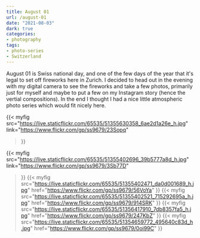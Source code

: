 ```yaml
---
title: August 01
url: /august-01
date: "2021-08-03"
dark: true
categories:
- photography
tags:
- photo-series
- Switzerland
---
```


August 01 is Swiss national day, and one of the few days of the year that it's
legal to set off fireworks here in Zurich. I decided to head out in the evening
with my digital camera to see the fireworks and take a few photos, primarily
just for myself and maybe to put a few on my Instagram story (hence the vertial
compositions). In the end I thought I had a nice little atmospheric photo series
which would fit nicely here.

{{<
	myfig src="https://live.staticflickr.com/65535/51355630358_6ae2d1a26e_h.jpg"
		link="https://www.flickr.com/gp/ss9679/23Sopq"
>}}

<!--more-->

{{<
	myfig src="https://live.staticflickr.com/65535/51355402696_39b5777a8d_h.jpg" 
		link="https://www.flickr.com/gp/ss9679/3Sb77D" 
>}}
{{<
	myfig src="https://live.staticflickr.com/65535/51355402471_da0d001689_h.jpg"
		href="https://www.flickr.com/gp/ss9679/56VoYa" 
>}}
{{<
	myfig src="https://live.staticflickr.com/65535/51355402521_715292695a_h.jpg"
		href="https://www.flickr.com/gp/ss9679/914SRK" 
>}}
{{<
	myfig src="https://live.staticflickr.com/65535/51356417910_7db8357fa5_h.jpg"
		href="https://www.flickr.com/gp/ss9679/247KbZ" 
>}}
{{<
	myfig src="https://live.staticflickr.com/65535/51354659772_495640c83d_h.jpg"
		href="https://www.flickr.com/gp/ss9679/0oi99C" 
>}}
